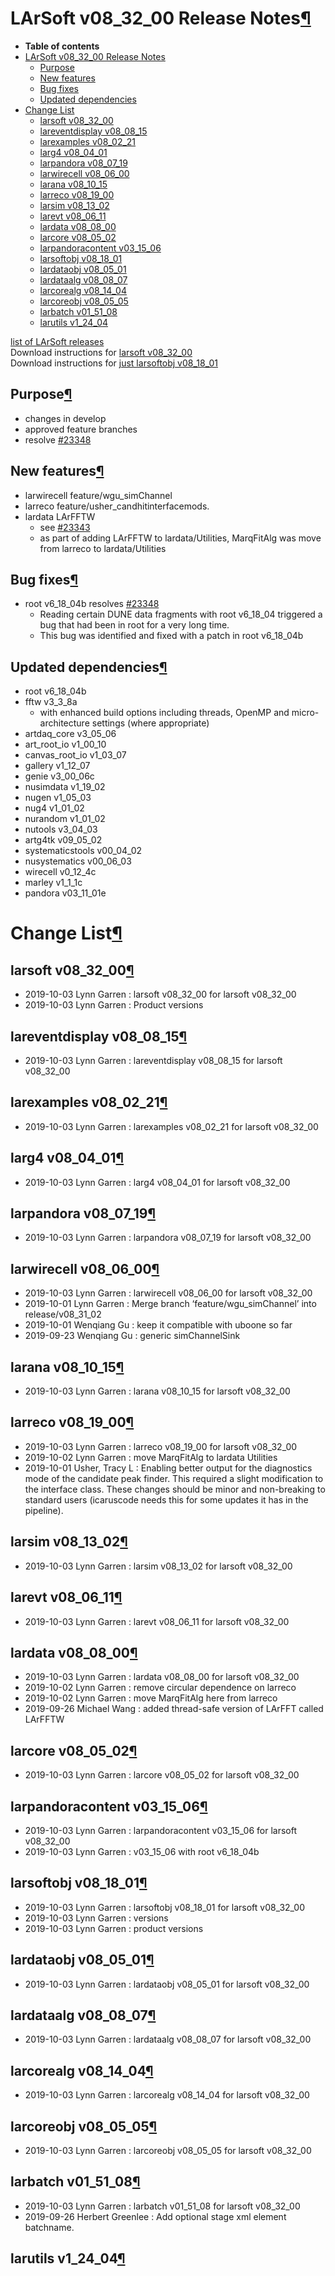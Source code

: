 LArSoft v08\_32\_00 Release Notes[¶](#LArSoft-v08_32_00-Release-Notes)
======================================================================

-   **Table of contents**
-   [LArSoft v08\_32\_00 Release Notes](#LArSoft-v08_32_00-Release-Notes)
    -   [Purpose](#Purpose)
    -   [New features](#New-features)
    -   [Bug fixes](#Bug-fixes)
    -   [Updated dependencies](#Updated-dependencies)
-   [Change List](#Change-List)
    -   [larsoft v08\_32\_00](#larsoft-v08_32_00)
    -   [lareventdisplay v08\_08\_15](#lareventdisplay-v08_08_15)
    -   [larexamples v08\_02\_21](#larexamples-v08_02_21)
    -   [larg4 v08\_04\_01](#larg4-v08_04_01)
    -   [larpandora v08\_07\_19](#larpandora-v08_07_19)
    -   [larwirecell v08\_06\_00](#larwirecell-v08_06_00)
    -   [larana v08\_10\_15](#larana-v08_10_15)
    -   [larreco v08\_19\_00](#larreco-v08_19_00)
    -   [larsim v08\_13\_02](#larsim-v08_13_02)
    -   [larevt v08\_06\_11](#larevt-v08_06_11)
    -   [lardata v08\_08\_00](#lardata-v08_08_00)
    -   [larcore v08\_05\_02](#larcore-v08_05_02)
    -   [larpandoracontent v03\_15\_06](#larpandoracontent-v03_15_06)
    -   [larsoftobj v08\_18\_01](#larsoftobj-v08_18_01)
    -   [lardataobj v08\_05\_01](#lardataobj-v08_05_01)
    -   [lardataalg v08\_08\_07](#lardataalg-v08_08_07)
    -   [larcorealg v08\_14\_04](#larcorealg-v08_14_04)
    -   [larcoreobj v08\_05\_05](#larcoreobj-v08_05_05)
    -   [larbatch v01\_51\_08](#larbatch-v01_51_08)
    -   [larutils v1\_24\_04](#larutils-v1_24_04)

[list of LArSoft releases](LArSoft_release_list)\
Download instructions for [larsoft v08\_32\_00](http://scisoft.fnal.gov/scisoft/bundles/larsoft/v08_32_00/larsoft-v08_32_00.html)\
Download instructions for [just larsoftobj v08\_18\_01](http://scisoft.fnal.gov/scisoft/bundles/larsoftobj/v08_18_01/larsoftobj-v08_18_01.html)


Purpose[¶](#Purpose)
--------------------

-   changes in develop
-   approved feature branches
-   resolve [\#23348](/redmine/issues/23348 "Bug: Memory leaks while reading artdaq Fragments from data files (Closed)")


New features[¶](#New-features)
------------------------------

-   larwirecell feature/wgu\_simChannel
-   larreco feature/usher\_candhitinterfacemods.
-   lardata LArFFTW
    -   see [\#23343](/redmine/issues/23343 "Feature: thread-safe replacement for LArFFT (Closed)")
    -   as part of adding LArFFTW to lardata/Utilities, MarqFitAlg was move from larreco to lardata/Utilities


Bug fixes[¶](#Bug-fixes)
------------------------

-   root v6\_18\_04b resolves [\#23348](/redmine/issues/23348 "Bug: Memory leaks while reading artdaq Fragments from data files (Closed)")
    -   Reading certain DUNE data fragments with root v6\_18\_04 triggered a bug that had been in root for a very long time.
    -   This bug was identified and fixed with a patch in root v6\_18\_04b


Updated dependencies[¶](#Updated-dependencies)
----------------------------------------------

-   root v6\_18\_04b
-   fftw v3\_3\_8a
    -   with enhanced build options including threads, OpenMP and micro-architecture settings (where appropriate)
-   artdaq\_core v3\_05\_06
-   art\_root\_io v1\_00\_10
-   canvas\_root\_io v1\_03\_07
-   gallery v1\_12\_07
-   genie v3\_00\_06c
-   nusimdata v1\_19\_02
-   nugen v1\_05\_03
-   nug4 v1\_01\_02
-   nurandom v1\_01\_02
-   nutools v3\_04\_03
-   artg4tk v09\_05\_02
-   systematicstools v00\_04\_02
-   nusystematics v00\_06\_03
-   wirecell v0\_12\_4c
-   marley v1\_1\_1c
-   pandora v03\_11\_01e


Change List[¶](#Change-List)
============================


larsoft v08\_32\_00[¶](#larsoft-v08_32_00)
------------------------------------------

-   2019-10-03 Lynn Garren : larsoft v08\_32\_00 for larsoft v08\_32\_00
-   2019-10-03 Lynn Garren : Product versions


lareventdisplay v08\_08\_15[¶](#lareventdisplay-v08_08_15)
----------------------------------------------------------

-   2019-10-03 Lynn Garren : lareventdisplay v08\_08\_15 for larsoft v08\_32\_00


larexamples v08\_02\_21[¶](#larexamples-v08_02_21)
--------------------------------------------------

-   2019-10-03 Lynn Garren : larexamples v08\_02\_21 for larsoft v08\_32\_00


larg4 v08\_04\_01[¶](#larg4-v08_04_01)
--------------------------------------

-   2019-10-03 Lynn Garren : larg4 v08\_04\_01 for larsoft v08\_32\_00


larpandora v08\_07\_19[¶](#larpandora-v08_07_19)
------------------------------------------------

-   2019-10-03 Lynn Garren : larpandora v08\_07\_19 for larsoft v08\_32\_00


larwirecell v08\_06\_00[¶](#larwirecell-v08_06_00)
--------------------------------------------------

-   2019-10-03 Lynn Garren : larwirecell v08\_06\_00 for larsoft v08\_32\_00
-   2019-10-01 Lynn Garren : Merge branch ‘feature/wgu\_simChannel’ into release/v08\_31\_02
-   2019-10-01 Wenqiang Gu : keep it compatible with uboone so far
-   2019-09-23 Wenqiang Gu : generic simChannelSink


larana v08\_10\_15[¶](#larana-v08_10_15)
----------------------------------------

-   2019-10-03 Lynn Garren : larana v08\_10\_15 for larsoft v08\_32\_00


larreco v08\_19\_00[¶](#larreco-v08_19_00)
------------------------------------------

-   2019-10-03 Lynn Garren : larreco v08\_19\_00 for larsoft v08\_32\_00
-   2019-10-02 Lynn Garren : move MarqFitAlg to lardata Utilities
-   2019-10-01 Usher, Tracy L : Enabling better output for the diagnostics mode of the candidate peak finder. This required a slight modification to the interface class. These changes should be minor and non-breaking to standard users (icaruscode needs this for some updates it has in the pipeline).


larsim v08\_13\_02[¶](#larsim-v08_13_02)
----------------------------------------

-   2019-10-03 Lynn Garren : larsim v08\_13\_02 for larsoft v08\_32\_00


larevt v08\_06\_11[¶](#larevt-v08_06_11)
----------------------------------------

-   2019-10-03 Lynn Garren : larevt v08\_06\_11 for larsoft v08\_32\_00


lardata v08\_08\_00[¶](#lardata-v08_08_00)
------------------------------------------

-   2019-10-03 Lynn Garren : lardata v08\_08\_00 for larsoft v08\_32\_00
-   2019-10-02 Lynn Garren : remove circular dependence on larreco
-   2019-10-02 Lynn Garren : move MarqFitAlg here from larreco
-   2019-09-26 Michael Wang : added thread-safe version of LArFFT called LArFFTW


larcore v08\_05\_02[¶](#larcore-v08_05_02)
------------------------------------------

-   2019-10-03 Lynn Garren : larcore v08\_05\_02 for larsoft v08\_32\_00


larpandoracontent v03\_15\_06[¶](#larpandoracontent-v03_15_06)
--------------------------------------------------------------

-   2019-10-03 Lynn Garren : larpandoracontent v03\_15\_06 for larsoft v08\_32\_00
-   2019-10-03 Lynn Garren : v03\_15\_06 with root v6\_18\_04b


larsoftobj v08\_18\_01[¶](#larsoftobj-v08_18_01)
------------------------------------------------

-   2019-10-03 Lynn Garren : larsoftobj v08\_18\_01 for larsoft v08\_32\_00
-   2019-10-03 Lynn Garren : versions
-   2019-10-03 Lynn Garren : product versions


lardataobj v08\_05\_01[¶](#lardataobj-v08_05_01)
------------------------------------------------

-   2019-10-03 Lynn Garren : lardataobj v08\_05\_01 for larsoft v08\_32\_00


lardataalg v08\_08\_07[¶](#lardataalg-v08_08_07)
------------------------------------------------

-   2019-10-03 Lynn Garren : lardataalg v08\_08\_07 for larsoft v08\_32\_00


larcorealg v08\_14\_04[¶](#larcorealg-v08_14_04)
------------------------------------------------

-   2019-10-03 Lynn Garren : larcorealg v08\_14\_04 for larsoft v08\_32\_00


larcoreobj v08\_05\_05[¶](#larcoreobj-v08_05_05)
------------------------------------------------

-   2019-10-03 Lynn Garren : larcoreobj v08\_05\_05 for larsoft v08\_32\_00


larbatch v01\_51\_08[¶](#larbatch-v01_51_08)
--------------------------------------------

-   2019-10-03 Lynn Garren : larbatch v01\_51\_08 for larsoft v08\_32\_00
-   2019-09-26 Herbert Greenlee : Add optional stage xml element batchname.


larutils v1\_24\_04[¶](#larutils-v1_24_04)
------------------------------------------
